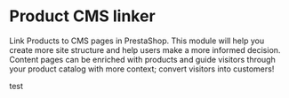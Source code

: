 # Product CMS linker

Link Products to CMS pages in PrestaShop. This module will help you create more site structure and help users make a more informed decision. Content pages can be enriched with products and guide visitors through your product catalog with more context; convert visitors into customers!

test

